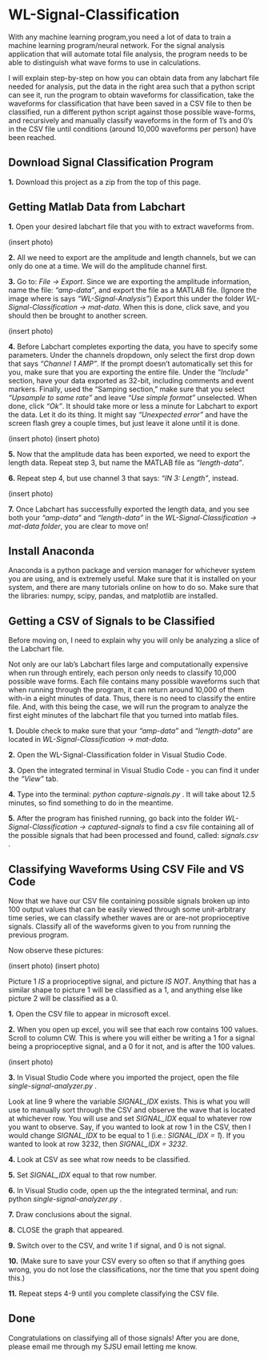 # WL-Signal-Classification

With any machine learning program,you need a lot of data to train a machine learning program/neural network. For the signal analysis application that will automate total file analysis, the program needs to be able to distinguish what wave forms to use in calculations.

I will explain step-by-step on how you can obtain data from any labchart file needed for analysis, put the data in the right area such that a python script can see it, run the program to obtain waveforms for classification, take the waveforms for classification that have been saved in a CSV file to then be classified, run a different python script against those possible wave-forms, and recursively and manually classify waveforms in the form of 1’s and 0’s in the CSV file until conditions (around 10,000 waveforms per person) have been reached.


## Download Signal Classification Program

**1.** Download this project as a zip from the top of this page.


## Getting Matlab Data from Labchart

**1.** Open your desired labchart file that you with to extract waveforms from.

(insert photo)

**2.** All we need to export are the amplitude and length channels, but we can only do one at a time. We will do the amplitude channel first.

**3.** Go to: *File -> Export*. Since we are exporting the amplitude information, name the file: *“amp-data”*, and export the file as a MATLAB file. (Ignore the image where is says *“WL-Signal-Analysis”*) Export this under the folder *WL-Signal-Classification -> mat-data*. When this is done, click save, and you should then be brought to another screen.

(insert photo)

**4.** Before Labchart completes exporting the data, you have to specify some parameters. Under the channels dropdown, only select the first drop down that says *“Channel 1 AMP”*. If the prompt doesn’t automatically set this for you, make sure that you are exporting the entire file. Under the *“Include”* section, have your data exported as 32-bit, including comments and event markers. Finally, used the “Samping section,” make sure that you select *“Upsample to same rate”* and leave *“Use simple format”* unselected. When done, click *“Ok”*. It should take more or less a minute for Labchart to export the data. Let it do its thing. It might say *“Unexpected error”* and have the screen flash grey a couple times, but just leave it alone until it is done.

(insert photo)
(insert photo)

**5.** Now that the amplitude data has been exported, we need to export the length data. Repeat step 3, but name the MATLAB file as *“length-data”*.

**6.** Repeat step 4, but use channel 3 that says: *“IN 3: Length”*, instead.

(insert photo)

**7.** Once Labchart has successfully exported the length data, and you see both your *“amp-data”* and *“length-data”* in the *WL-Signal-Classification -> mat-data folder*, you are clear to move on!


## Install Anaconda

Anaconda is a python package and version manager for whichever system you are using, and is extremely useful. Make sure that it is installed on your system, and there are many tutorials online on how to do so. Make sure that the libraries: numpy, scipy, pandas, and matplotlib are installed.


## Getting a CSV of Signals to be Classified

Before moving on, I need to explain why you will only be analyzing a slice of the Labchart file. 

Not only are our lab’s Labchart files large and computationally expensive when run through entirely, each person only needs to classify 10,000 possible wave forms. Each file contains many possible waveforms such that when running through the program, it can return around 10,000 of them with-in a eight minutes of data. Thus, there is no need to classify the entire file. And, with this being the case, we will run the program to analyze the first eight minutes of the labchart file that you turned into matlab files.

**1.** Double check to make sure that your *“amp-data”* and *“length-data”* are located in *WL-Signal-Classification -> mat-data*.

**2.** Open the WL-Signal-Classification folder in Visual Studio Code.

**3.** Open the integrated terminal in Visual Studio Code - you can find it under the *“View”* tab.

**4.** Type into the terminal: *python capture-signals.py* . It will take about 12.5 minutes, so find something to do in the meantime.

**5.** After the program has finished running, go back into the folder *WL-Signal-Classification -> captured-signals* to find a csv file containing all of the possible signals that had been processed and found, called: *signals.csv* .


## Classifying Waveforms Using CSV File and VS Code

Now that we have our CSV file containing possible signals broken up into 100 output values that can be easily viewed through some unit-arbitrary time series, we can classify whether waves are or are-not proprioceptive signals. Classify all of the waveforms given to you from running the previous program.

Now observe these pictures:

(insert photo)
(insert photo)

Picture 1 *IS* a proprioceptive signal, and picture *IS NOT*. Anything that has a similar shape to picture 1 will be classified as a 1, and anything else like picture 2 will be classified as a 0.

**1.** Open the CSV file to appear in microsoft excel.

**2.** When you open up excel, you will see that each row contains 100 values. Scroll to column CW. This is where you will either be writing a 1 for a signal being a proprioceptive signal, and a 0 for it not, and is after the 100 values.

(insert photo)

**3.** In Visual Studio Code where you imported the project, open the file *single-signal-analyzer.py* .

Look at line 9 where the variable *SIGNAL_IDX* exists. This is what you will use to manually sort through the CSV and observe the wave that is located at whichever row. You will use and set *SIGNAL_IDX* equal to whatever row you want to observe. Say, if you wanted to look at row 1 in the CSV, then I would change *SIGNAL_IDX* to be equal to 1 (i.e.: *SIGNAL_IDX = 1*). If you wanted to look at row 3232, then *SIGNAL_IDX = 3232*.

**4.** Look at CSV as see what row needs to be classified.

**5.** Set *SIGNAL_IDX* equal to that row number.

**6.** In Visual Studio code, open up the the integrated terminal, and run: python *single-signal-analyzer.py* .

**7.** Draw conclusions about the signal.

**8.** CLOSE the graph that appeared.

**9.** Switch over to the CSV, and write 1 if signal, and 0 is not signal.

**10.** (Make sure to save your CSV every so often so that if anything goes wrong, you do not lose the classifications, nor the time that you spent doing this.)

**11.** Repeat steps 4-9 until you complete classifying the CSV file.


## Done

Congratulations on classifying all of those signals! After you are done, please email me through my SJSU email letting me know.